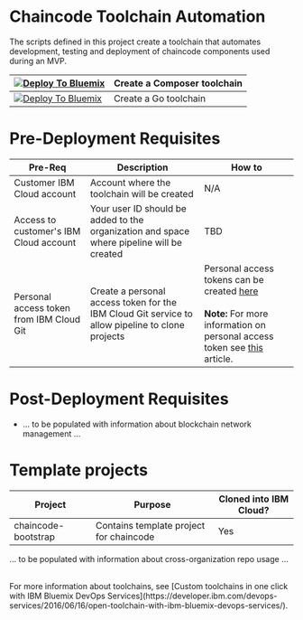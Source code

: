 # Chaincode Toolchain Automation

The scripts defined in this project create a toolchain that automates development, testing and deployment of chaincode components used during an MVP.  

|[![Deploy To Bluemix](https://console.ng.bluemix.net/devops/graphics/create_toolchain_button.png)](https://console.ng.bluemix.net/devops/setup/deploy/?repository=https://github.com/mayarobin/blockchain-toolchain&branch=routerBackup&platform=composer)| Create a Composer toolchain|   
|---------|----------|
|[![Deploy To Bluemix](https://console.ng.bluemix.net/devops/graphics/create_toolchain_button.png)](https://console.ng.bluemix.net/devops/setup/deploy/?repository=https://github.com/mayarobin/blockchain-toolchain&branch=routerBackup&platform=go)| Create a Go toolchain|

# Pre-Deployment Requisites 

|Pre-Req|Description|How to|
|-------|-----------|------|
|Customer IBM Cloud account| Account where the toolchain will be created|N/A|
|Access to customer's IBM Cloud account| Your user ID should be added to the organization and space where pipeline will be created|TBD|
| Personal access token from IBM Cloud Git| Create a personal access token for the IBM Cloud Git service to allow pipeline to clone projects| Personal access tokens can be created [here](https://git.ng.bluemix.net/profile/personal_access_tokens) <br><br> **Note:** For more information on personal access token see [this](https://console.bluemix.net/docs/services/ContinuousDelivery/git_working.html#git_working) article.|


# Post-Deployment Requisites

* ... to be populated with information about blockchain network management  ...

# Template projects

|Project|Purpose|Cloned into IBM Cloud?|
|-------|-------|----------------------|
|chaincode-bootstrap| Contains template project for chaincode | Yes|

... to be populated with information about cross-organization repo usage ...


<br>
For more information about toolchains, see [Custom toolchains in one click with IBM Bluemix DevOps Services](https://developer.ibm.com/devops-services/2016/06/16/open-toolchain-with-ibm-bluemix-devops-services/).
